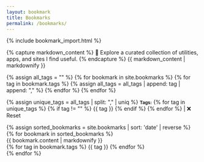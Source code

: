 ```yaml
---
layout: bookmark 
title: Bookmarks
permalink: /bookmarks/
---
```


{% include bookmark_import.html %}

<div class="bubble blue">
{% capture markdown_content %}
💁 Explore a curated collection of utilities, apps, and sites I find useful.
{% endcapture %}
{{ markdown_content | markdownify }}

<div class="spacer"></div>

{% assign all_tags = "" %}
  {% for bookmark in site.bookmarks %}
    {% for tag in bookmark.tags %}
      {% assign all_tags = all_tags | append: tag | append: "," %}
    {% endfor %}
  {% endfor %}

  {% assign unique_tags = all_tags | split: "," | uniq %}
  <small><b>Tags:</b></small>
  {% for tag in unique_tags %}
    {% if tag != "" %}
      <span class='tag small' data-tag="{{ tag | downcase }}">{{ tag }}</span>
    {% endif %}
  {% endfor %}
| <span class='tag small' id="reset">❌ Reset</span>
<!-- <button id="reset">❌ Reset</button> -->
</div>

<div class="bookmarks-container">
{% assign sorted_bookmarks = site.bookmarks | sort: 'date' | reverse %}
{% for bookmark in sorted_bookmarks %}
<div class="bookmarks-bubble" data-tags="{% for tag in bookmark.tags %}{{ tag | downcase }}{% if forloop.last == false %},{% endif %}{% endfor %}">
  {{ bookmark.content | markdownify }}

<div class="spacer"></div>
  {% for tag in bookmark.tags %}
    <span class='tag small'>{{ tag }}</span>
  {% endfor %}
</div>
{% endfor %}
</div>

<div class="spacer"></div>
